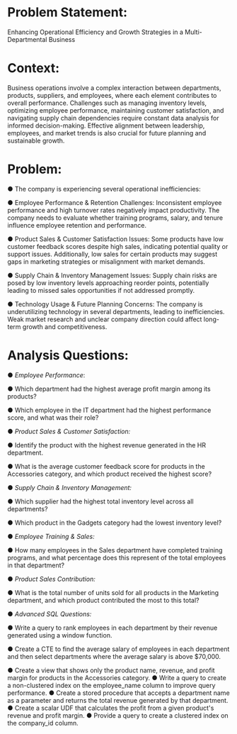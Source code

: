 # **Problem Statement:**


 Enhancing Operational Efficiency and Growth Strategies in a Multi-Departmental Business

 
 # **Context:**
 
 Business operations involve a complex interaction between departments, products, suppliers, and employees, where each element contributes to overall performance. Challenges such as managing inventory levels,
 optimizing employee performance, maintaining customer satisfaction, and navigating supply chain dependencies require constant data analysis for informed decision-making. Effective alignment between leadership,
 employees, and market trends is also crucial for future planning and sustainable growth.

 
# **Problem:**

 ● The company is experiencing several operational inefficiencies:
 
 ● Employee Performance & Retention Challenges: Inconsistent employee performance and high turnover rates negatively impact productivity. The
 company needs to evaluate whether training programs, salary, and tenure influence employee retention and performance.
 
 ● Product Sales & Customer Satisfaction Issues: Some products have low customer feedback scores despite high sales, indicating potential quality or
 support issues. Additionally, low sales for certain products may suggest gaps in marketing strategies or misalignment with market demands.
 
 ● Supply Chain & Inventory Management Issues: Supply chain risks are posed by low inventory levels approaching reorder points, potentially leading to missed sales opportunities if not addressed promptly.

 ● Technology Usage & Future Planning Concerns: The company is underutilizing technology in several departments, leading to inefficiencies. Weak market research and unclear company direction could affect
 long-term growth and competitiveness.


# **Analysis Questions:**


 ● *Employee Performance*:
 
 ● Which department had the highest average profit margin among its products?
 
 ● Which employee in the IT department had the highest performance score, and what was their role?
 
 ● *Product Sales & Customer Satisfaction:*
 
 ● Identify the product with the highest revenue generated in the HR department.
 
 ● What is the average customer feedback score for products in the Accessories category, and which product received the highest score?
 
 ● *Supply Chain & Inventory Management:*
 
 ● Which supplier had the highest total inventory level across all departments?
 
 ● Which product in the Gadgets category had the lowest inventory level?
 
 ● *Employee Training & Sales:*
 
 ● How many employees in the Sales department have completed training programs, and what percentage does this represent of the total employees in that department?
 
 ● *Product Sales Contribution:*

 ● What is the total number of units sold for all products in the Marketing department, and which product contributed the most to this total?
 
 ● *Advanced SQL Questions:*
 
 ● Write a query to rank employees in each department by their revenue generated using a window function.
 
 ● Create a CTE to find the average salary of employees in each department and then select departments where the average salary is above $70,000.
 
 ● Create a view that shows only the product name, revenue, and profit margin for products in the Accessories category.
 ● Write a query to create a non-clustered index on the employee_name column to improve query performance.
 ● Create a stored procedure that accepts a department name as a parameter and returns the total revenue generated by that department.
 ● Create a scalar UDF that calculates the profit from a given product's revenue and profit margin.
 ● Provide a query to create a clustered index on the company_id column.
